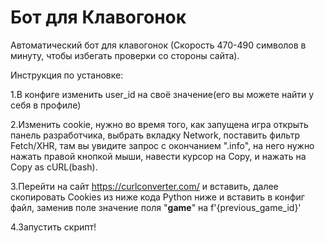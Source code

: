 # Бот для Клавогонок
Автоматический бот для клавогонок (Скорость 470-490 символов в минуту, чтобы избегать проверки со стороны сайта).

Инструкция по установке:

1.В конфиге изменить user_id на своё значение(его вы можете найти у себя в профиле)

2.Изменить cookie, нужно во время того, как запущена игра открыть панель разработчика, выбрать вкладку Network, поставить фильтр Fetch/XHR, там вы увидите запрос с окончанием ".info",
на него нужно нажать правой кнопкой мыши, навести курсор на Copy, и нажать на Copy as cURL(bash).

3.Перейти на сайт https://curlconverter.com/ и вставить, далее скопировать Cookies из ниже кода Python ниже и вставить в конфиг файл, заменив поле значение поля "__game__" на f'{previous_game_id}'

4.Запустить скрипт!
